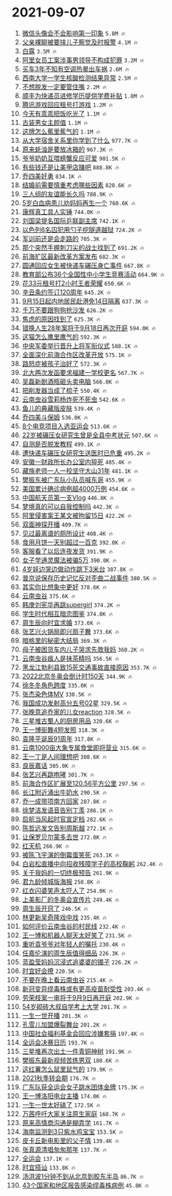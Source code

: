 # 2021-09-07

1. [微信头像会不会影响第一印象](https://s.weibo.com/weibo?q=%23%E5%BE%AE%E4%BF%A1%E5%A4%B4%E5%83%8F%E4%BC%9A%E4%B8%8D%E4%BC%9A%E5%BD%B1%E5%93%8D%E7%AC%AC%E4%B8%80%E5%8D%B0%E8%B1%A1%23&Refer=top) `5.8M 🔥`
1. [父亲裸聊被要挟儿子察觉及时报警](https://s.weibo.com/weibo?q=%23%E7%88%B6%E4%BA%B2%E8%A3%B8%E8%81%8A%E8%A2%AB%E8%A6%81%E6%8C%9F%E5%84%BF%E5%AD%90%E5%AF%9F%E8%A7%89%E5%8F%8A%E6%97%B6%E6%8A%A5%E8%AD%A6%23&Refer=top) `4.1M 🔥`
1. [白露](https://s.weibo.com/weibo?q=%E7%99%BD%E9%9C%B2&Refer=top) `3.5M 🔥`
1. [阿里女员工案涉事男领导不构成犯罪](https://s.weibo.com/weibo?q=%23%E9%98%BF%E9%87%8C%E5%A5%B3%E5%91%98%E5%B7%A5%E6%A1%88%E6%B6%89%E4%BA%8B%E7%94%B7%E9%A2%86%E5%AF%BC%E4%B8%8D%E6%9E%84%E6%88%90%E7%8A%AF%E7%BD%AA%23&Refer=top) `3.2M 🔥`
1. [买车3年不知有空调热晕出车祸](https://s.weibo.com/weibo?q=%23%E4%B9%B0%E8%BD%A63%E5%B9%B4%E4%B8%8D%E7%9F%A5%E6%9C%89%E7%A9%BA%E8%B0%83%E7%83%AD%E6%99%95%E5%87%BA%E8%BD%A6%E7%A5%B8%23&Refer=top) `2.6M 🔥`
1. [西南大学一学生核酸检测结果异常](https://s.weibo.com/weibo?q=%23%E8%A5%BF%E5%8D%97%E5%A4%A7%E5%AD%A6%E4%B8%80%E5%AD%A6%E7%94%9F%E6%A0%B8%E9%85%B8%E6%A3%80%E6%B5%8B%E7%BB%93%E6%9E%9C%E5%BC%82%E5%B8%B8%23&Refer=top) `2.5M 🔥`
1. [不想脱发一定要管住嘴](https://s.weibo.com/weibo?q=%23%E4%B8%8D%E6%83%B3%E8%84%B1%E5%8F%91%E4%B8%80%E5%AE%9A%E8%A6%81%E7%AE%A1%E4%BD%8F%E5%98%B4%23&Refer=top) `2.2M 🔥`
1. [顺丰为快递员进修学历提供学费补贴](https://s.weibo.com/weibo?q=%23%E9%A1%BA%E4%B8%B0%E4%B8%BA%E5%BF%AB%E9%80%92%E5%91%98%E8%BF%9B%E4%BF%AE%E5%AD%A6%E5%8E%86%E6%8F%90%E4%BE%9B%E5%AD%A6%E8%B4%B9%E8%A1%A5%E8%B4%B4%23&Refer=top) `1.8M 🔥`
1. [腾讯游戏回应租号打游戏](https://s.weibo.com/weibo?q=%23%E8%85%BE%E8%AE%AF%E6%B8%B8%E6%88%8F%E5%9B%9E%E5%BA%94%E7%A7%9F%E5%8F%B7%E6%89%93%E6%B8%B8%E6%88%8F%23&Refer=top) `1.2M 🔥`
1. [今天有乖乖把饭吃光了](https://s.weibo.com/weibo?q=%23%E4%BB%8A%E5%A4%A9%E6%9C%89%E4%B9%96%E4%B9%96%E6%8A%8A%E9%A5%AD%E5%90%83%E5%85%89%E4%BA%86%23&Refer=top) `1.1M 🔥`
1. [古装男女主颜值](https://s.weibo.com/weibo?q=%23%E5%8F%A4%E8%A3%85%E7%94%B7%E5%A5%B3%E4%B8%BB%E9%A2%9C%E5%80%BC%23&Refer=top) `1.1M 🔥`
1. [这牌怎么蕉里蕉气的](https://s.weibo.com/weibo?q=%23%E8%BF%99%E7%89%8C%E6%80%8E%E4%B9%88%E8%95%89%E9%87%8C%E8%95%89%E6%B0%94%E7%9A%84%23&Refer=top) `1.1M 🔥`
1. [从大学宿舍关系里你学到了什么](https://s.weibo.com/weibo?q=%23%E4%BB%8E%E5%A4%A7%E5%AD%A6%E5%AE%BF%E8%88%8D%E5%85%B3%E7%B3%BB%E9%87%8C%E4%BD%A0%E5%AD%A6%E5%88%B0%E4%BA%86%E4%BB%80%E4%B9%88%23&Refer=top) `977.7K 🔥`
1. [原来蚝油是要放冰箱的](https://s.weibo.com/weibo?q=%23%E5%8E%9F%E6%9D%A5%E8%9A%9D%E6%B2%B9%E6%98%AF%E8%A6%81%E6%94%BE%E5%86%B0%E7%AE%B1%E7%9A%84%23&Refer=top) `967.3K 🔥`
1. [爷爷奶奶互喂螃蟹反应可爱](https://s.weibo.com/weibo?q=%23%E7%88%B7%E7%88%B7%E5%A5%B6%E5%A5%B6%E4%BA%92%E5%96%82%E8%9E%83%E8%9F%B9%E5%8F%8D%E5%BA%94%E5%8F%AF%E7%88%B1%23&Refer=top) `901.5K 🔥`
1. [有些钱还是让美甲店赚吧](https://s.weibo.com/weibo?q=%23%E6%9C%89%E4%BA%9B%E9%92%B1%E8%BF%98%E6%98%AF%E8%AE%A9%E7%BE%8E%E7%94%B2%E5%BA%97%E8%B5%9A%E5%90%A7%23&Refer=top) `888.8K 🔥`
1. [乔四美好勇](https://s.weibo.com/weibo?q=%23%E4%B9%94%E5%9B%9B%E7%BE%8E%E5%A5%BD%E5%8B%87%23&Refer=top) `834.1K 🔥`
1. [结婚前需要慎重考虑哪些因素](https://s.weibo.com/weibo?q=%23%E7%BB%93%E5%A9%9A%E5%89%8D%E9%9C%80%E8%A6%81%E6%85%8E%E9%87%8D%E8%80%83%E8%99%91%E5%93%AA%E4%BA%9B%E5%9B%A0%E7%B4%A0%23&Refer=top) `820.6K 🔥`
1. [三人组的友谊能长久吗](https://s.weibo.com/weibo?q=%23%E4%B8%89%E4%BA%BA%E7%BB%84%E7%9A%84%E5%8F%8B%E8%B0%8A%E8%83%BD%E9%95%BF%E4%B9%85%E5%90%97%23&Refer=top) `788.9K 🔥`
1. [5岁白血病患儿劝妈妈再生一个](https://s.weibo.com/weibo?q=%235%E5%B2%81%E7%99%BD%E8%A1%80%E7%97%85%E6%82%A3%E5%84%BF%E5%8A%9D%E5%A6%88%E5%A6%88%E5%86%8D%E7%94%9F%E4%B8%80%E4%B8%AA%23&Refer=top) `760.6K 🔥`
1. [康辉真工具人实锤](https://s.weibo.com/weibo?q=%23%E5%BA%B7%E8%BE%89%E7%9C%9F%E5%B7%A5%E5%85%B7%E4%BA%BA%E5%AE%9E%E9%94%A4%23&Refer=top) `744.0K 🔥`
1. [刘国梁提名国际乒联副主席](https://s.weibo.com/weibo?q=%23%E5%88%98%E5%9B%BD%E6%A2%81%E6%8F%90%E5%90%8D%E5%9B%BD%E9%99%85%E4%B9%92%E8%81%94%E5%89%AF%E4%B8%BB%E5%B8%AD%23&Refer=top) `742.1K 🔥`
1. [以色列6名囚犯用勺子挖隧道越狱](https://s.weibo.com/weibo?q=%23%E4%BB%A5%E8%89%B2%E5%88%976%E5%90%8D%E5%9B%9A%E7%8A%AF%E7%94%A8%E5%8B%BA%E5%AD%90%E6%8C%96%E9%9A%A7%E9%81%93%E8%B6%8A%E7%8B%B1%23&Refer=top) `724.2K 🔥`
1. [军训前还是会走路的](https://s.weibo.com/weibo?q=%23%E5%86%9B%E8%AE%AD%E5%89%8D%E8%BF%98%E6%98%AF%E4%BC%9A%E8%B5%B0%E8%B7%AF%E7%9A%84%23&Refer=top) `705.3K 🔥`
1. [那个突然手握刺刀尖的战士找到了](https://s.weibo.com/weibo?q=%23%E9%82%A3%E4%B8%AA%E7%AA%81%E7%84%B6%E6%89%8B%E6%8F%A1%E5%88%BA%E5%88%80%E5%B0%96%E7%9A%84%E6%88%98%E5%A3%AB%E6%89%BE%E5%88%B0%E4%BA%86%23&Refer=top) `691.2K 🔥`
1. [前海扩区最新改革方案发布](https://s.weibo.com/weibo?q=%23%E5%89%8D%E6%B5%B7%E6%89%A9%E5%8C%BA%E6%9C%80%E6%96%B0%E6%94%B9%E9%9D%A9%E6%96%B9%E6%A1%88%E5%8F%91%E5%B8%83%23&Refer=top) `682.3K 🔥`
1. [圆通回应女生被快递车碾压身亡事件](https://s.weibo.com/weibo?q=%23%E5%9C%86%E9%80%9A%E5%9B%9E%E5%BA%94%E5%A5%B3%E7%94%9F%E8%A2%AB%E5%BF%AB%E9%80%92%E8%BD%A6%E7%A2%BE%E5%8E%8B%E8%BA%AB%E4%BA%A1%E4%BA%8B%E4%BB%B6%23&Refer=top) `667.8K 🔥`
1. [教育部公布36个全国性中小学生竞赛活动](https://s.weibo.com/weibo?q=%23%E6%95%99%E8%82%B2%E9%83%A8%E5%85%AC%E5%B8%8336%E4%B8%AA%E5%85%A8%E5%9B%BD%E6%80%A7%E4%B8%AD%E5%B0%8F%E5%AD%A6%E7%94%9F%E7%AB%9E%E8%B5%9B%E6%B4%BB%E5%8A%A8%23&Refer=top) `664.9K 🔥`
1. [花33元租号打2小时王者荣耀](https://s.weibo.com/weibo?q=%23%E8%8A%B133%E5%85%83%E7%A7%9F%E5%8F%B7%E6%89%932%E5%B0%8F%E6%97%B6%E7%8E%8B%E8%80%85%E8%8D%A3%E8%80%80%23&Refer=top) `650.6K 🔥`
1. [辛丑条约签订120周年](https://s.weibo.com/weibo?q=%23%E8%BE%9B%E4%B8%91%E6%9D%A1%E7%BA%A6%E7%AD%BE%E8%AE%A2120%E5%91%A8%E5%B9%B4%23&Refer=top) `645.2K 🔥`
1. [9月15日起内地居民赴港免14日隔离](https://s.weibo.com/weibo?q=%239%E6%9C%8815%E6%97%A5%E8%B5%B7%E5%86%85%E5%9C%B0%E5%B1%85%E6%B0%91%E8%B5%B4%E6%B8%AF%E5%85%8D14%E6%97%A5%E9%9A%94%E7%A6%BB%23&Refer=top) `637.3K 🔥`
1. [千万不要跟狗狗抢沙发](https://s.weibo.com/weibo?q=%23%E5%8D%83%E4%B8%87%E4%B8%8D%E8%A6%81%E8%B7%9F%E7%8B%97%E7%8B%97%E6%8A%A2%E6%B2%99%E5%8F%91%23&Refer=top) `626.2K 🔥`
1. [焦虑的原因找到了](https://s.weibo.com/weibo?q=%23%E7%84%A6%E8%99%91%E7%9A%84%E5%8E%9F%E5%9B%A0%E6%89%BE%E5%88%B0%E4%BA%86%23&Refer=top) `625.3K 🔥`
1. [错换人生28年案将于9月18日再次开庭](https://s.weibo.com/weibo?q=%23%E9%94%99%E6%8D%A2%E4%BA%BA%E7%94%9F28%E5%B9%B4%E6%A1%88%E5%B0%86%E4%BA%8E9%E6%9C%8818%E6%97%A5%E5%86%8D%E6%AC%A1%E5%BC%80%E5%BA%AD%23&Refer=top) `594.0K 🔥`
1. [这猫怎么鹰里鹰气的](https://s.weibo.com/weibo?q=%23%E8%BF%99%E7%8C%AB%E6%80%8E%E4%B9%88%E9%B9%B0%E9%87%8C%E9%B9%B0%E6%B0%94%E7%9A%84%23&Refer=top) `592.3K 🔥`
1. [中央军委举行晋升上将军衔仪式](https://s.weibo.com/weibo?q=%23%E4%B8%AD%E5%A4%AE%E5%86%9B%E5%A7%94%E4%B8%BE%E8%A1%8C%E6%99%8B%E5%8D%87%E4%B8%8A%E5%B0%86%E5%86%9B%E8%A1%94%E4%BB%AA%E5%BC%8F%23&Refer=top) `588.1K 🔥`
1. [全面深化前海合作区改革开放](https://s.weibo.com/weibo?q=%23%E5%85%A8%E9%9D%A2%E6%B7%B1%E5%8C%96%E5%89%8D%E6%B5%B7%E5%90%88%E4%BD%9C%E5%8C%BA%E6%94%B9%E9%9D%A9%E5%BC%80%E6%94%BE%23&Refer=top) `575.1K 🔥`
1. [路怒症被孩子治好了](https://s.weibo.com/weibo?q=%23%E8%B7%AF%E6%80%92%E7%97%87%E8%A2%AB%E5%AD%A9%E5%AD%90%E6%B2%BB%E5%A5%BD%E4%BA%86%23&Refer=top) `572.3K 🔥`
1. [北大两次发函要求福建一学校更名](https://s.weibo.com/weibo?q=%23%E5%8C%97%E5%A4%A7%E4%B8%A4%E6%AC%A1%E5%8F%91%E5%87%BD%E8%A6%81%E6%B1%82%E7%A6%8F%E5%BB%BA%E4%B8%80%E5%AD%A6%E6%A0%A1%E6%9B%B4%E5%90%8D%23&Refer=top) `567.7K 🔥`
1. [吴磊新剧酒瓶砸头卖电脑](https://s.weibo.com/weibo?q=%23%E5%90%B4%E7%A3%8A%E6%96%B0%E5%89%A7%E9%85%92%E7%93%B6%E7%A0%B8%E5%A4%B4%E5%8D%96%E7%94%B5%E8%84%91%23&Refer=top) `566.0K 🔥`
1. [把削发器当成了梳子](https://s.weibo.com/weibo?q=%23%E6%8A%8A%E5%89%8A%E5%8F%91%E5%99%A8%E5%BD%93%E6%88%90%E4%BA%86%E6%A2%B3%E5%AD%90%23&Refer=top) `550.4K 🔥`
1. [云南虫谷雪莉杨炸死不死虫](https://s.weibo.com/weibo?q=%23%E4%BA%91%E5%8D%97%E8%99%AB%E8%B0%B7%E9%9B%AA%E8%8E%89%E6%9D%A8%E7%82%B8%E6%AD%BB%E4%B8%8D%E6%AD%BB%E8%99%AB%23&Refer=top) `542.6K 🔥`
1. [鱼儿的典藏版皮肤](https://s.weibo.com/weibo?q=%23%E9%B1%BC%E5%84%BF%E7%9A%84%E5%85%B8%E8%97%8F%E7%89%88%E7%9A%AE%E8%82%A4%23&Refer=top) `539.4K 🔥`
1. [乔四美斗保姆](https://s.weibo.com/weibo?q=%23%E4%B9%94%E5%9B%9B%E7%BE%8E%E6%96%97%E4%BF%9D%E5%A7%86%23&Refer=top) `536.0K 🔥`
1. [8个电竞项目入选亚运会](https://s.weibo.com/weibo?q=%238%E4%B8%AA%E7%94%B5%E7%AB%9E%E9%A1%B9%E7%9B%AE%E5%85%A5%E9%80%89%E4%BA%9A%E8%BF%90%E4%BC%9A%23&Refer=top) `513.6K 🔥`
1. [22岁被碾压女研究生曾是全县中考状元](https://s.weibo.com/weibo?q=%2322%E5%B2%81%E8%A2%AB%E7%A2%BE%E5%8E%8B%E5%A5%B3%E7%A0%94%E7%A9%B6%E7%94%9F%E6%9B%BE%E6%98%AF%E5%85%A8%E5%8E%BF%E4%B8%AD%E8%80%83%E7%8A%B6%E5%85%83%23&Refer=top) `507.6K 🔥`
1. [自测是否脱发教程](https://s.weibo.com/weibo?q=%23%E8%87%AA%E6%B5%8B%E6%98%AF%E5%90%A6%E8%84%B1%E5%8F%91%E6%95%99%E7%A8%8B%23&Refer=top) `499.1K 🔥`
1. [遭快递车碾压女研究生送医时已危重](https://s.weibo.com/weibo?q=%23%E9%81%AD%E5%BF%AB%E9%80%92%E8%BD%A6%E7%A2%BE%E5%8E%8B%E5%A5%B3%E7%A0%94%E7%A9%B6%E7%94%9F%E9%80%81%E5%8C%BB%E6%97%B6%E5%B7%B2%E5%8D%B1%E9%87%8D%23&Refer=top) `495.2K 🔥`
1. [安徽一财政所长办公室内猝死](https://s.weibo.com/weibo?q=%23%E5%AE%89%E5%BE%BD%E4%B8%80%E8%B4%A2%E6%94%BF%E6%89%80%E9%95%BF%E5%8A%9E%E5%85%AC%E5%AE%A4%E5%86%85%E7%8C%9D%E6%AD%BB%23&Refer=top) `485.4K 🔥`
1. [藏族老师一人一校坚守大山31年](https://s.weibo.com/weibo?q=%23%E8%97%8F%E6%97%8F%E8%80%81%E5%B8%88%E4%B8%80%E4%BA%BA%E4%B8%80%E6%A0%A1%E5%9D%9A%E5%AE%88%E5%A4%A7%E5%B1%B131%E5%B9%B4%23&Refer=top) `481.1K 🔥`
1. [樊振东被广东队小队员喊东哥](https://s.weibo.com/weibo?q=%23%E6%A8%8A%E6%8C%AF%E4%B8%9C%E8%A2%AB%E5%B9%BF%E4%B8%9C%E9%98%9F%E5%B0%8F%E9%98%9F%E5%91%98%E5%96%8A%E4%B8%9C%E5%93%A5%23&Refer=top) `455.9K 🔥`
1. [美国累计确诊病例超4000万例](https://s.weibo.com/weibo?q=%23%E7%BE%8E%E5%9B%BD%E7%B4%AF%E8%AE%A1%E7%A1%AE%E8%AF%8A%E7%97%85%E4%BE%8B%E8%B6%854000%E4%B8%87%E4%BE%8B%23&Refer=top) `454.6K 🔥`
1. [中国航天员第一支Vlog](https://s.weibo.com/weibo?q=%23%E4%B8%AD%E5%9B%BD%E8%88%AA%E5%A4%A9%E5%91%98%E7%AC%AC%E4%B8%80%E6%94%AFVlog%23&Refer=top) `446.8K 🔥`
1. [梦境真的可以自我控制吗](https://s.weibo.com/weibo?q=%23%E6%A2%A6%E5%A2%83%E7%9C%9F%E7%9A%84%E5%8F%AF%E4%BB%A5%E8%87%AA%E6%88%91%E6%8E%A7%E5%88%B6%E5%90%97%23&Refer=top) `442.3K 🔥`
1. [阿里侵害案王某文被拘留15日](https://s.weibo.com/weibo?q=%23%E9%98%BF%E9%87%8C%E4%BE%B5%E5%AE%B3%E6%A1%88%E7%8E%8B%E6%9F%90%E6%96%87%E8%A2%AB%E6%8B%98%E7%95%9915%E6%97%A5%23&Refer=top) `422.2K 🔥`
1. [双面神探开播](https://s.weibo.com/weibo?q=%23%E5%8F%8C%E9%9D%A2%E7%A5%9E%E6%8E%A2%E5%BC%80%E6%92%AD%23&Refer=top) `409.7K 🔥`
1. [见过最离谱的厕所设计](https://s.weibo.com/weibo?q=%23%E8%A7%81%E8%BF%87%E6%9C%80%E7%A6%BB%E8%B0%B1%E7%9A%84%E5%8E%95%E6%89%80%E8%AE%BE%E8%AE%A1%23&Refer=top) `408.4K 🔥`
1. [食用月饼一天别超过一百克](https://s.weibo.com/weibo?q=%23%E9%A3%9F%E7%94%A8%E6%9C%88%E9%A5%BC%E4%B8%80%E5%A4%A9%E5%88%AB%E8%B6%85%E8%BF%87%E4%B8%80%E7%99%BE%E5%85%8B%23&Refer=top) `392.0K 🔥`
1. [客服看了以后连夜发货](https://s.weibo.com/weibo?q=%23%E5%AE%A2%E6%9C%8D%E7%9C%8B%E4%BA%86%E4%BB%A5%E5%90%8E%E8%BF%9E%E5%A4%9C%E5%8F%91%E8%B4%A7%23&Refer=top) `391.9K 🔥`
1. [女子学通灵魔法被骗5万](https://s.weibo.com/weibo?q=%23%E5%A5%B3%E5%AD%90%E5%AD%A6%E9%80%9A%E7%81%B5%E9%AD%94%E6%B3%95%E8%A2%AB%E9%AA%975%E4%B8%87%23&Refer=top) `390.0K 🔥`
1. [4岁娃边哭边做动作跳下3米台](https://s.weibo.com/weibo?q=%234%E5%B2%81%E5%A8%83%E8%BE%B9%E5%93%AD%E8%BE%B9%E5%81%9A%E5%8A%A8%E4%BD%9C%E8%B7%B3%E4%B8%8B3%E7%B1%B3%E5%8F%B0%23&Refer=top) `387.8K 🔥`
1. [普京说保存历史记忆反对歪曲二战事件](https://s.weibo.com/weibo?q=%23%E6%99%AE%E4%BA%AC%E8%AF%B4%E4%BF%9D%E5%AD%98%E5%8E%86%E5%8F%B2%E8%AE%B0%E5%BF%86%E5%8F%8D%E5%AF%B9%E6%AD%AA%E6%9B%B2%E4%BA%8C%E6%88%98%E4%BA%8B%E4%BB%B6%23&Refer=top) `380.5K 🔥`
1. [其实你比想象中更好](https://s.weibo.com/weibo?q=%23%E5%85%B6%E5%AE%9E%E4%BD%A0%E6%AF%94%E6%83%B3%E8%B1%A1%E4%B8%AD%E6%9B%B4%E5%A5%BD%23&Refer=top) `378.6K 🔥`
1. [云南虫谷](https://s.weibo.com/weibo?q=%E4%BA%91%E5%8D%97%E8%99%AB%E8%B0%B7&Refer=top) `375.6K 🔥`
1. [韩庚刘宪华再跳supergirl](https://s.weibo.com/weibo?q=%23%E9%9F%A9%E5%BA%9A%E5%88%98%E5%AE%AA%E5%8D%8E%E5%86%8D%E8%B7%B3supergirl%23&Refer=top) `374.2K 🔥`
1. [学生时代相互暗恋图鉴](https://s.weibo.com/weibo?q=%23%E5%AD%A6%E7%94%9F%E6%97%B6%E4%BB%A3%E7%9B%B8%E4%BA%92%E6%9A%97%E6%81%8B%E5%9B%BE%E9%89%B4%23&Refer=top) `374.0K 🔥`
1. [周生辰向时宜求婚](https://s.weibo.com/weibo?q=%23%E5%91%A8%E7%94%9F%E8%BE%B0%E5%90%91%E6%97%B6%E5%AE%9C%E6%B1%82%E5%A9%9A%23&Refer=top) `373.6K 🔥`
1. [张艺兴火锅局即兴扇子舞](https://s.weibo.com/weibo?q=%23%E5%BC%A0%E8%89%BA%E5%85%B4%E7%81%AB%E9%94%85%E5%B1%80%E5%8D%B3%E5%85%B4%E6%89%87%E5%AD%90%E8%88%9E%23&Refer=top) `373.6K 🔥`
1. [暗格里的秘密大结局](https://s.weibo.com/weibo?q=%E6%9A%97%E6%A0%BC%E9%87%8C%E7%9A%84%E7%A7%98%E5%AF%86%E5%A4%A7%E7%BB%93%E5%B1%80&Refer=top) `369.3K 🔥`
1. [母子被困货车内儿子哭求先救我妈](https://s.weibo.com/weibo?q=%23%E6%AF%8D%E5%AD%90%E8%A2%AB%E5%9B%B0%E8%B4%A7%E8%BD%A6%E5%86%85%E5%84%BF%E5%AD%90%E5%93%AD%E6%B1%82%E5%85%88%E6%95%91%E6%88%91%E5%A6%88%23&Refer=top) `360.2K 🔥`
1. [云南虫谷痋人是抹茶精吗](https://s.weibo.com/weibo?q=%23%E4%BA%91%E5%8D%97%E8%99%AB%E8%B0%B7%E7%97%8B%E4%BA%BA%E6%98%AF%E6%8A%B9%E8%8C%B6%E7%B2%BE%E5%90%97%23&Refer=top) `356.5K 🔥`
1. [黑龙江勃利县致15死交通事故直接原因](https://s.weibo.com/weibo?q=%23%E9%BB%91%E9%BE%99%E6%B1%9F%E5%8B%83%E5%88%A9%E5%8E%BF%E8%87%B415%E6%AD%BB%E4%BA%A4%E9%80%9A%E4%BA%8B%E6%95%85%E7%9B%B4%E6%8E%A5%E5%8E%9F%E5%9B%A0%23&Refer=top) `353.7K 🔥`
1. [2022北京冬奥会倒计时150天](https://s.weibo.com/weibo?q=%232022%E5%8C%97%E4%BA%AC%E5%86%AC%E5%A5%A5%E4%BC%9A%E5%80%92%E8%AE%A1%E6%97%B6150%E5%A4%A9%23&Refer=top) `344.9K 🔥`
1. [徐冬冬角色跨度](https://s.weibo.com/weibo?q=%23%E5%BE%90%E5%86%AC%E5%86%AC%E8%A7%92%E8%89%B2%E8%B7%A8%E5%BA%A6%23&Refer=top) `335.0K 🔥`
1. [张杰染色体MV](https://s.weibo.com/weibo?q=%23%E5%BC%A0%E6%9D%B0%E6%9F%93%E8%89%B2%E4%BD%93MV%23&Refer=top) `330.5K 🔥`
1. [我国成功发射高分五号02星](https://s.weibo.com/weibo?q=%23%E6%88%91%E5%9B%BD%E6%88%90%E5%8A%9F%E5%8F%91%E5%B0%84%E9%AB%98%E5%88%86%E4%BA%94%E5%8F%B702%E6%98%9F%23&Refer=top) `329.5K 🔥`
1. [张晚意追乔家的儿女reaction](https://s.weibo.com/weibo?q=%23%E5%BC%A0%E6%99%9A%E6%84%8F%E8%BF%BD%E4%B9%94%E5%AE%B6%E7%9A%84%E5%84%BF%E5%A5%B3reaction%23&Refer=top) `328.5K 🔥`
1. [三星堆古蜀人的厨房用品](https://s.weibo.com/weibo?q=%23%E4%B8%89%E6%98%9F%E5%A0%86%E5%8F%A4%E8%9C%80%E4%BA%BA%E7%9A%84%E5%8E%A8%E6%88%BF%E7%94%A8%E5%93%81%23&Refer=top) `320.6K 🔥`
1. [王一博街舞4短发照](https://s.weibo.com/weibo?q=%23%E7%8E%8B%E4%B8%80%E5%8D%9A%E8%A1%97%E8%88%9E4%E7%9F%AD%E5%8F%91%E7%85%A7%23&Refer=top) `318.3K 🔥`
1. [袁隆平诞辰91周年](https://s.weibo.com/weibo?q=%23%E8%A2%81%E9%9A%86%E5%B9%B3%E8%AF%9E%E8%BE%B091%E5%91%A8%E5%B9%B4%23&Refer=top) `317.8K 🔥`
1. [云南1000亩大象专属食堂即将营业](https://s.weibo.com/weibo?q=%23%E4%BA%91%E5%8D%971000%E4%BA%A9%E5%A4%A7%E8%B1%A1%E4%B8%93%E5%B1%9E%E9%A3%9F%E5%A0%82%E5%8D%B3%E5%B0%86%E8%90%A5%E4%B8%9A%23&Refer=top) `315.6K 🔥`
1. [王一丁是人间理想吧](https://s.weibo.com/weibo?q=%23%E7%8E%8B%E4%B8%80%E4%B8%81%E6%98%AF%E4%BA%BA%E9%97%B4%E7%90%86%E6%83%B3%E5%90%A7%23&Refer=top) `308.6K 🔥`
1. [良辰嘉话](https://s.weibo.com/weibo?q=%23%E8%89%AF%E8%BE%B0%E5%98%89%E8%AF%9D%23&Refer=top) `305.0K 🔥`
1. [张艺兴再跳咆哮](https://s.weibo.com/weibo?q=%23%E5%BC%A0%E8%89%BA%E5%85%B4%E5%86%8D%E8%B7%B3%E5%92%86%E5%93%AE%23&Refer=top) `301.7K 🔥`
1. [前海合作区扩展至120.56平方公里](https://s.weibo.com/weibo?q=%23%E5%89%8D%E6%B5%B7%E5%90%88%E4%BD%9C%E5%8C%BA%E6%89%A9%E5%B1%95%E8%87%B3120.56%E5%B9%B3%E6%96%B9%E5%85%AC%E9%87%8C%23&Refer=top) `297.5K 🔥`
1. [长江附近涌出牛奶水](https://s.weibo.com/weibo?q=%23%E9%95%BF%E6%B1%9F%E9%99%84%E8%BF%91%E6%B6%8C%E5%87%BA%E7%89%9B%E5%A5%B6%E6%B0%B4%23&Refer=top) `290.5K 🔥`
1. [乔一成带项南方回家](https://s.weibo.com/weibo?q=%23%E4%B9%94%E4%B8%80%E6%88%90%E5%B8%A6%E9%A1%B9%E5%8D%97%E6%96%B9%E5%9B%9E%E5%AE%B6%23&Refer=top) `287.8K 🔥`
1. [徐梦洁发语音告别丁羡](https://s.weibo.com/weibo?q=%23%E5%BE%90%E6%A2%A6%E6%B4%81%E5%8F%91%E8%AF%AD%E9%9F%B3%E5%91%8A%E5%88%AB%E4%B8%81%E7%BE%A1%23&Refer=top) `286.1K 🔥`
1. [启航当风起时官宣定档](https://s.weibo.com/weibo?q=%23%E5%90%AF%E8%88%AA%E5%BD%93%E9%A3%8E%E8%B5%B7%E6%97%B6%E5%AE%98%E5%AE%A3%E5%AE%9A%E6%A1%A3%23&Refer=top) `282.6K 🔥`
1. [陈哲远发文告别周斯越](https://s.weibo.com/weibo?q=%23%E9%99%88%E5%93%B2%E8%BF%9C%E5%8F%91%E6%96%87%E5%91%8A%E5%88%AB%E5%91%A8%E6%96%AF%E8%B6%8A%23&Refer=top) `272.1K 🔥`
1. [让保罗贝尔蒙多去世](https://s.weibo.com/weibo?q=%23%E8%AE%A9%E4%BF%9D%E7%BD%97%E8%B4%9D%E5%B0%94%E8%92%99%E5%A4%9A%E5%8E%BB%E4%B8%96%23&Refer=top) `272.0K 🔥`
1. [红天机](https://s.weibo.com/weibo?q=%E7%BA%A2%E5%A4%A9%E6%9C%BA&Refer=top) `266.9K 🔥`
1. [被陈飞宇演的倒霉蛋笑死](https://s.weibo.com/weibo?q=%23%E8%A2%AB%E9%99%88%E9%A3%9E%E5%AE%87%E6%BC%94%E7%9A%84%E5%80%92%E9%9C%89%E8%9B%8B%E7%AC%91%E6%AD%BB%23&Refer=top) `263.1K 🔥`
1. [白岩松直播中向招收残障学子的高校鞠躬](https://s.weibo.com/weibo?q=%23%E7%99%BD%E5%B2%A9%E6%9D%BE%E7%9B%B4%E6%92%AD%E4%B8%AD%E5%90%91%E6%8B%9B%E6%94%B6%E6%AE%8B%E9%9A%9C%E5%AD%A6%E5%AD%90%E7%9A%84%E9%AB%98%E6%A0%A1%E9%9E%A0%E8%BA%AC%23&Refer=top) `262.4K 🔥`
1. [关于我妈的一切终极预告](https://s.weibo.com/weibo?q=%23%E5%85%B3%E4%BA%8E%E6%88%91%E5%A6%88%E7%9A%84%E4%B8%80%E5%88%87%E7%BB%88%E6%9E%81%E9%A2%84%E5%91%8A%23&Refer=top) `261.9K 🔥`
1. [君九龄倾城版海报](https://s.weibo.com/weibo?q=%23%E5%90%9B%E4%B9%9D%E9%BE%84%E5%80%BE%E5%9F%8E%E7%89%88%E6%B5%B7%E6%8A%A5%23&Refer=top) `258.8K 🔥`
1. [红衣闪婆笑声太吓人了](https://s.weibo.com/weibo?q=%23%E7%BA%A2%E8%A1%A3%E9%97%AA%E5%A9%86%E7%AC%91%E5%A3%B0%E5%A4%AA%E5%90%93%E4%BA%BA%E4%BA%86%23&Refer=top) `254.0K 🔥`
1. [上美影厂的冬奥会宣传片](https://s.weibo.com/weibo?q=%23%E4%B8%8A%E7%BE%8E%E5%BD%B1%E5%8E%82%E7%9A%84%E5%86%AC%E5%A5%A5%E4%BC%9A%E5%AE%A3%E4%BC%A0%E7%89%87%23&Refer=top) `249.4K 🔥`
1. [周生辰开窍了](https://s.weibo.com/weibo?q=%23%E5%91%A8%E7%94%9F%E8%BE%B0%E5%BC%80%E7%AA%8D%E4%BA%86%23&Refer=top) `246.5K 🔥`
1. [林更新吴奇隆戏中戏](https://s.weibo.com/weibo?q=%23%E6%9E%97%E6%9B%B4%E6%96%B0%E5%90%B4%E5%A5%87%E9%9A%86%E6%88%8F%E4%B8%AD%E6%88%8F%23&Refer=top) `235.4K 🔥`
1. [如何评价云南虫谷的村民线](https://s.weibo.com/weibo?q=%23%E5%A6%82%E4%BD%95%E8%AF%84%E4%BB%B7%E4%BA%91%E5%8D%97%E8%99%AB%E8%B0%B7%E7%9A%84%E6%9D%91%E6%B0%91%E7%BA%BF%23&Refer=top) `232.4K 🔥`
1. [王一博和机器人聊天太好笑了](https://s.weibo.com/weibo?q=%23%E7%8E%8B%E4%B8%80%E5%8D%9A%E5%92%8C%E6%9C%BA%E5%99%A8%E4%BA%BA%E8%81%8A%E5%A4%A9%E5%A4%AA%E5%A5%BD%E7%AC%91%E4%BA%86%23&Refer=top) `231.5K 🔥`
1. [重听袁爷爷对年轻人的嘱托](https://s.weibo.com/weibo?q=%23%E9%87%8D%E5%90%AC%E8%A2%81%E7%88%B7%E7%88%B7%E5%AF%B9%E5%B9%B4%E8%BD%BB%E4%BA%BA%E7%9A%84%E5%98%B1%E6%89%98%23&Refer=top) `230.4K 🔥`
1. [任嘉伦演的周生辰值得细品](https://s.weibo.com/weibo?q=%23%E4%BB%BB%E5%98%89%E4%BC%A6%E6%BC%94%E7%9A%84%E5%91%A8%E7%94%9F%E8%BE%B0%E5%80%BC%E5%BE%97%E7%BB%86%E5%93%81%23&Refer=top) `226.3K 🔥`
1. [蓝盈莹妈妈沉浸式追婆婆的镯子](https://s.weibo.com/weibo?q=%23%E8%93%9D%E7%9B%88%E8%8E%B9%E5%A6%88%E5%A6%88%E6%B2%89%E6%B5%B8%E5%BC%8F%E8%BF%BD%E5%A9%86%E5%A9%86%E7%9A%84%E9%95%AF%E5%AD%90%23&Refer=top) `226.2K 🔥`
1. [时宜好会撩](https://s.weibo.com/weibo?q=%23%E6%97%B6%E5%AE%9C%E5%A5%BD%E4%BC%9A%E6%92%A9%23&Refer=top) `220.5K 🔥`
1. [不要在晚上看云南虫谷](https://s.weibo.com/weibo?q=%23%E4%B8%8D%E8%A6%81%E5%9C%A8%E6%99%9A%E4%B8%8A%E7%9C%8B%E4%BA%91%E5%8D%97%E8%99%AB%E8%B0%B7%23&Refer=top) `215.4K 🔥`
1. [新冠变异缪毒株或有更高疫苗耐受性](https://s.weibo.com/weibo?q=%23%E6%96%B0%E5%86%A0%E5%8F%98%E5%BC%82%E7%BC%AA%E6%AF%92%E6%A0%AA%E6%88%96%E6%9C%89%E6%9B%B4%E9%AB%98%E7%96%AB%E8%8B%97%E8%80%90%E5%8F%97%E6%80%A7%23&Refer=top) `203.4K 🔥`
1. [劳荣枝案一审将于9月9日再开庭](https://s.weibo.com/weibo?q=%23%E5%8A%B3%E8%8D%A3%E6%9E%9D%E6%A1%88%E4%B8%80%E5%AE%A1%E5%B0%86%E4%BA%8E9%E6%9C%889%E6%97%A5%E5%86%8D%E5%BC%80%E5%BA%AD%23&Refer=top) `202.9K 🔥`
1. [54岁砌砖大叔自学考上大学](https://s.weibo.com/weibo?q=%2354%E5%B2%81%E7%A0%8C%E7%A0%96%E5%A4%A7%E5%8F%94%E8%87%AA%E5%AD%A6%E8%80%83%E4%B8%8A%E5%A4%A7%E5%AD%A6%23&Refer=top) `201.7K 🔥`
1. [一生一世开播](https://s.weibo.com/weibo?q=%23%E4%B8%80%E7%94%9F%E4%B8%80%E4%B8%96%E5%BC%80%E6%92%AD%23&Refer=top) `201.3K 🔥`
1. [孔雪儿加盟爆裂舞台](https://s.weibo.com/weibo?q=%23%E5%AD%94%E9%9B%AA%E5%84%BF%E5%8A%A0%E7%9B%9F%E7%88%86%E8%A3%82%E8%88%9E%E5%8F%B0%23&Refer=top) `201.2K 🔥`
1. [中国社会福利基金会回应涉嫌套捐](https://s.weibo.com/weibo?q=%23%E4%B8%AD%E5%9B%BD%E7%A4%BE%E4%BC%9A%E7%A6%8F%E5%88%A9%E5%9F%BA%E9%87%91%E4%BC%9A%E5%9B%9E%E5%BA%94%E6%B6%89%E5%AB%8C%E5%A5%97%E6%8D%90%23&Refer=top) `197.4K 🔥`
1. [全运会决赛日历](https://s.weibo.com/weibo?q=%23%E5%85%A8%E8%BF%90%E4%BC%9A%E5%86%B3%E8%B5%9B%E6%97%A5%E5%8E%86%23&Refer=top) `193.7K 🔥`
1. [三星堆再次出土一件青铜神树](https://s.weibo.com/weibo?q=%23%E4%B8%89%E6%98%9F%E5%A0%86%E5%86%8D%E6%AC%A1%E5%87%BA%E5%9C%9F%E4%B8%80%E4%BB%B6%E9%9D%92%E9%93%9C%E7%A5%9E%E6%A0%91%23&Refer=top) `191.9K 🔥`
1. [樊振东最新视频苦练男双](https://s.weibo.com/weibo?q=%23%E6%A8%8A%E6%8C%AF%E4%B8%9C%E6%9C%80%E6%96%B0%E8%A7%86%E9%A2%91%E8%8B%A6%E7%BB%83%E7%94%B7%E5%8F%8C%23&Refer=top) `180.6K 🔥`
1. [这红薯怎么鼠里鼠气的](https://s.weibo.com/weibo?q=%23%E8%BF%99%E7%BA%A2%E8%96%AF%E6%80%8E%E4%B9%88%E9%BC%A0%E9%87%8C%E9%BC%A0%E6%B0%94%E7%9A%84%23&Refer=top) `179.9K 🔥`
1. [2021秋季转会期](https://s.weibo.com/weibo?q=%232021%E7%A7%8B%E5%AD%A3%E8%BD%AC%E4%BC%9A%E6%9C%9F%23&Refer=top) `176.7K 🔥`
1. [广东队获全运会女子跳水团体金牌](https://s.weibo.com/weibo?q=%23%E5%B9%BF%E4%B8%9C%E9%98%9F%E8%8E%B7%E5%85%A8%E8%BF%90%E4%BC%9A%E5%A5%B3%E5%AD%90%E8%B7%B3%E6%B0%B4%E5%9B%A2%E4%BD%93%E9%87%91%E7%89%8C%23&Refer=top) `175.3K 🔥`
1. [王一博洛阳电台主播](https://s.weibo.com/weibo?q=%23%E7%8E%8B%E4%B8%80%E5%8D%9A%E6%B4%9B%E9%98%B3%E7%94%B5%E5%8F%B0%E4%B8%BB%E6%92%AD%23&Refer=top) `174.0K 🔥`
1. [一生一世太好磕了](https://s.weibo.com/weibo?q=%23%E4%B8%80%E7%94%9F%E4%B8%80%E4%B8%96%E5%A4%AA%E5%A5%BD%E7%A3%95%E4%BA%86%23&Refer=top) `172.5K 🔥`
1. [万茜呼吁大家关注原生家庭](https://s.weibo.com/weibo?q=%23%E4%B8%87%E8%8C%9C%E5%91%BC%E5%90%81%E5%A4%A7%E5%AE%B6%E5%85%B3%E6%B3%A8%E5%8E%9F%E7%94%9F%E5%AE%B6%E5%BA%AD%23&Refer=top) `168.7K 🔥`
1. [原来高情商沟通是糊弄学](https://s.weibo.com/weibo?q=%23%E5%8E%9F%E6%9D%A5%E9%AB%98%E6%83%85%E5%95%86%E6%B2%9F%E9%80%9A%E6%98%AF%E7%B3%8A%E5%BC%84%E5%AD%A6%23&Refer=top) `161.7K 🔥`
1. [海南监测到3只紫水鸡宝宝](https://s.weibo.com/weibo?q=%23%E6%B5%B7%E5%8D%97%E7%9B%91%E6%B5%8B%E5%88%B03%E5%8F%AA%E7%B4%AB%E6%B0%B4%E9%B8%A1%E5%AE%9D%E5%AE%9D%23&Refer=top) `153.5K 🔥`
1. [皮卡丘新电影里的父子情](https://s.weibo.com/weibo?q=%23%E7%9A%AE%E5%8D%A1%E4%B8%98%E6%96%B0%E7%94%B5%E5%BD%B1%E9%87%8C%E7%9A%84%E7%88%B6%E5%AD%90%E6%83%85%23&Refer=top) `139.4K 🔥`
1. [张真源清唱匆匆那年](https://s.weibo.com/weibo?q=%23%E5%BC%A0%E7%9C%9F%E6%BA%90%E6%B8%85%E5%94%B1%E5%8C%86%E5%8C%86%E9%82%A3%E5%B9%B4%23&Refer=top) `137.7K 🔥`
1. [全运会](https://s.weibo.com/weibo?q=%E5%85%A8%E8%BF%90%E4%BC%9A&Refer=top) `137.1K 🔥`
1. [时宜搭讪](https://s.weibo.com/weibo?q=%23%E6%97%B6%E5%AE%9C%E6%90%AD%E8%AE%AA%23&Refer=top) `133.8K 🔥`
1. [汤洪波1分钟不到从北京到胶东半岛](https://s.weibo.com/weibo?q=%23%E6%B1%A4%E6%B4%AA%E6%B3%A21%E5%88%86%E9%92%9F%E4%B8%8D%E5%88%B0%E4%BB%8E%E5%8C%97%E4%BA%AC%E5%88%B0%E8%83%B6%E4%B8%9C%E5%8D%8A%E5%B2%9B%23&Refer=top) `86.7K 🔥`
1. [43个国家和地区报告感染缪毒株病例](https://s.weibo.com/weibo?q=%2343%E4%B8%AA%E5%9B%BD%E5%AE%B6%E5%92%8C%E5%9C%B0%E5%8C%BA%E6%8A%A5%E5%91%8A%E6%84%9F%E6%9F%93%E7%BC%AA%E6%AF%92%E6%A0%AA%E7%97%85%E4%BE%8B%23&Refer=top) `45.8K 🔥`
